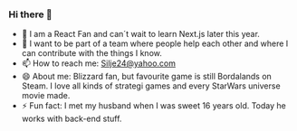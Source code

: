 ### Hi there 👋

- 🌱 I am a React Fan and can´t wait to learn Next.js later this year. 
- 🤔 I want to be part of a team where people help each other and where I can contribute with the things I know. 
- 📫 How to reach me: Silje24@yahoo.com
- 😄 About me: Blizzard fan, but favourite game is still Bordalands on Steam. I love all kinds of strategi games and every StarWars universe movie made. 
- ⚡ Fun fact: I met my husband when I was sweet 16 years old. Today he works with back-end stuff. 
